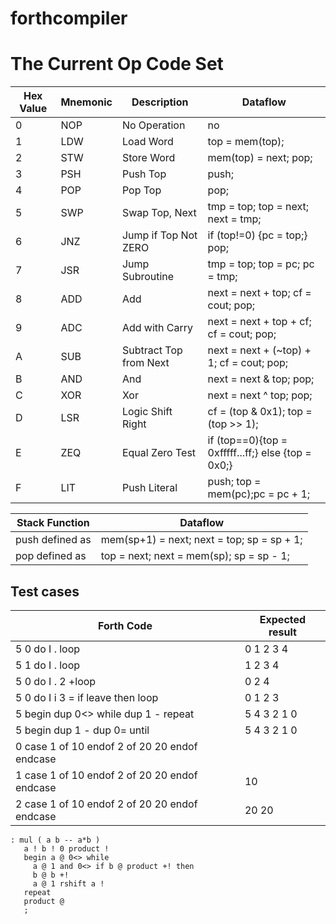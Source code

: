# forthcompiler

# The Current Op Code Set
Hex Value | Mnemonic | Description            | Dataflow
----------|----------|------------------------|----------
0         | NOP      | No Operation           | no
1         | LDW      | Load Word              | top = mem(top);
2         | STW      | Store Word             | mem(top) = next; pop;
3         | PSH      | Push Top               | push;
4         | POP      | Pop Top                | pop;
5         | SWP      | Swap Top, Next         | tmp = top; top = next; next = tmp;
6         | JNZ      | Jump if Top Not ZERO   | if (top!=0) {pc = top;} pop;
7         | JSR      | Jump Subroutine        | tmp = top; top = pc; pc = tmp;
8         | ADD      | Add                    | next = next + top; cf = cout; pop;
9         | ADC      | Add with Carry         | next = next + top + cf; cf = cout; pop;
A         | SUB      | Subtract Top from Next | next = next + (~top) + 1; cf = cout; pop;
B         | AND      | And                    | next = next & top; pop;
C         | XOR      | Xor                    | next = next ^ top; pop;
D         | LSR      | Logic Shift Right      | cf = (top & 0x1); top = (top >> 1);
E         | ZEQ      | Equal Zero Test        | if (top==0){top = 0xfffff...ff;} else {top = 0x0;}
F         | LIT      | Push Literal           | push; top = mem(pc);pc = pc + 1;

Stack Function  | Dataflow
----------------|--------------------------------------------|
push defined as | mem(sp+1) = next; next = top; sp = sp + 1; |
pop defined as  | top = next; next = mem(sp); sp = sp - 1;   |

## Test cases

Forth Code                                    | Expected result
----------------------------------------------|----------------
5 0 do I . loop                               | 0 1 2 3 4
5 1 do I . loop                               | 1 2 3 4
5 0 do I . 2 +loop                            | 0 2 4
5 0 do I i 3 = if leave then loop             | 0 1 2 3
5 begin dup 0<> while dup 1 - repeat          | 5 4 3 2 1 0
5 begin dup 1 - dup 0= until                  | 5 4 3 2 1 0
0 case 1 of 10 endof 2 of 20 20 endof endcase | 
1 case 1 of 10 endof 2 of 20 20 endof endcase | 10
2 case 1 of 10 endof 2 of 20 20 endof endcase | 20 20

```forth
: mul ( a b -- a*b )
   a ! b ! 0 product !
   begin a @ 0<> while
     a @ 1 and 0<> if b @ product +! then
     b @ b +!
     a @ 1 rshift a !
   repeat
   product @
   ;

```
